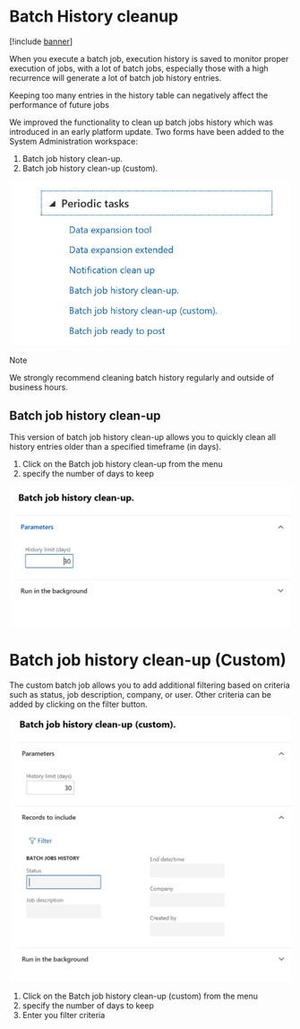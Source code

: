 # Batch History cleanup

[!include [banner](../includes/banner.md)]

When you execute a batch job, execution history is saved to monitor proper execution of jobs, with a lot of batch jobs, especially those with a high recurrence 
will generate a lot of batch job history entries.

Keeping too many entries in the history table can negatively affect the performance of future jobs

We improved the functionality to clean up batch jobs history which was introduced in an early platform update. 
Two forms have been added to the System Administration workspace:

1. Batch job history clean-up.
2. Batch job history clean-up (custom).

![Cleanup menu](./media/batch-cleanup-menu.png) 

>[!NOTE] 
>We strongly recommend cleaning batch history regularly and outside of business hours.


## Batch job history clean-up

This version of batch job history clean-up allows you to quickly clean all history entries older than a specified timeframe (in days).

1.	Click on the Batch job history clean-up from the menu
2.	specify the number of days to keep

![Regular Job](./media/batch-cleanup-regular.png) 
 
# Batch job history clean-up (Custom)

The custom batch job allows you to add additional filtering based on criteria such as status, job description, company, or user. Other criteria can be added by clicking on the filter button.

![Custom Job](./media/batch-cleanup-custom.png) 

1.	Click on the Batch job history clean-up (custom) from the menu
2.	specify the number of days to keep
3.  Enter you filter criteria
